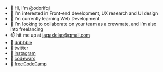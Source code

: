 - 👋 Hi, I’m @odorifqi
- 👀 I’m interested in Front-end development, UX research and UI design
- 🌱 I’m currently learning Web Development
- 💞️ I’m looking to collaborate on your team as a crewmate, and i'm also into freelancing
- 📫 hit me up at jagaxlelap@gmail.com
- 📎 [dribbble](https://www.dribbble.com/odorifqi)
- 📎 [twitter](https://www.twiiter.com/odorifqi)
- 📎 [instagram](https://www.instagram.com/odorifqi)
- 📎 [codewars](https://www.codewars.com/users/odorifqi)
- 📎 [freeCodeCamp](https://www.freecodecamp.org/odorifqi)

<!---
odorifqi/odorifqi is a ✨ special ✨ repository because its `README.md` (this file) appears on your GitHub profile.
You can click the Preview link to take a look at your changes.
--->
